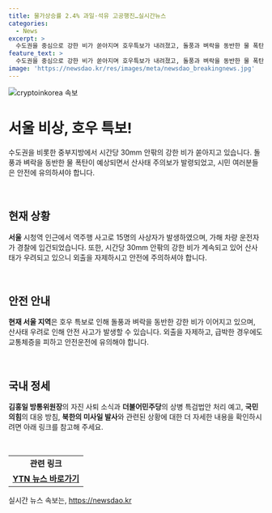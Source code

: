 ```yaml
---
title: 물가상승률 2.4% 과일·석유 고공행진…실시간뉴스
categories:
  - News
excerpt: >
  수도권을 중심으로 강한 비가 쏟아지며 호우특보가 내려졌고, 돌풍과 벼락을 동반한 물 폭탄으로 산사태 주의보가 발령되었습니다. 또한, 서울 시청역 인근 역주행으로 15명의 사상자를 낸 가해 차량 운전자가 경찰에 입건되었고, 김홍일 방통위원장이 자진 사퇴하여 정치적인 공방이 예상되는 등 다양한 이슈들이 발생하고 있습니다.
feature_text: >
  수도권을 중심으로 강한 비가 쏟아지며 호우특보가 내려졌고, 돌풍과 벼락을 동반한 물 폭탄으로 산사태 주의보가 발령되었습니다. 또한, 서울 시청역 인근 역주행으로 15명의 사상자를 낸 가해 차량 운전자가 경찰에 입건되었고, 김홍일 방통위원장이 자진 사퇴하여 정치적인 공방이 예상되는 등 다양한 이슈들이 발생하고 있습니다.
image: 'https://newsdao.kr/res/images/meta/newsdao_breakingnews.jpg'
---
```


<p><img src="https://newsdao.kr/res/images/meta/newsdao_breakingnews.jpg" alt="cryptoinkorea 속보" /></p>

<h1 data-ke-size="size26"><b>서울 비상, 호우 특보!</b></h1>

<p data-ke-size="size16">수도권을 비롯한 중부지방에서 시간당 30mm 안팎의 강한 비가 쏟아지고 있습니다. 돌풍과 벼락을 동반한 물 폭탄이 예상되면서 산사태 주의보가 발령되었고, 시민 여러분들은 안전에 유의하셔야 합니다.</p>

<p data-ke-size="size16">&nbsp;</p>

<h2 data-ke-size="size26"><b>현재 상황</b></h2>

<p data-ke-size="size16"><b>서울</b> 시청역 인근에서 역주행 사고로 15명의 사상자가 발생하였으며, 가해 차량 운전자가 경찰에 입건되었습니다. 또한, 시간당 30mm 안팎의 강한 비가 계속되고 있어 산사태가 우려되고 있으니 외출을 자제하시고 안전에 주의하셔야 합니다.</p>

<p data-ke-size="size16">&nbsp;</p>

<h2 data-ke-size="size26"><b>안전 안내</b></h2>

<p data-ke-size="size16"><b>현재 서울 지역</b>은 호우 특보로 인해 돌풍과 벼락을 동반한 강한 비가 이어지고 있으며, 산사태 우려로 인해 안전 사고가 발생할 수 있습니다. 외출을 자제하고, 급박한 경우에도 교통체증을 피하고 안전운전에 유의해야 합니다.</p>

<p data-ke-size="size16">&nbsp;</p>

<h2 data-ke-size="size26"><b>국내 정세</b></h2>

<p data-ke-size="size16"><b>김홍일 방통위원장</b>의 자진 사퇴 소식과 <b>더불어민주당</b>의 상병 특검법안 처리 예고, <b>국민의힘</b>의 대응 방침, <b>북한의 미사일 발사</b>와 관련된 상황에 대한 더 자세한 내용을 확인하시려면 아래 링크를 참고해 주세요.</p>

<p data-ke-size="size16">&nbsp;</p>

<p data-ke-size="size16"></p>

<table>
    <tbody>
        <tr>
            <td style="text-align: center; height: 17px;"><b>관련 링크</b></td>
        </tr>
        <tr>
            <td style="text-align: center; height: 17px;"><a href="https://www.ytn.co.kr/_ln/0101_202108280953528070" target="_blank"><b>YTN 뉴스 바로가기</b></a></td>
        </tr>
    </tbody>
</table>
실시간 뉴스 속보는, <a href="https://newsdao.kr" rel="dofollow">https://newsdao.kr</a>


